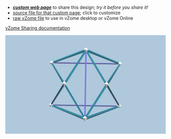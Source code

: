 
 - [***custom web page***][post] to share this design; *try it before you share it!*
 - [source file for that custom page][source]; click to customize
 - [raw vZome file][raw] to use in vZome desktop or vZome Online

[vZome Sharing documentation](https://vzome.github.io/vzome/sharing.html#how-it-works)

![Image](<6-strut-tensegrity.png>)


[post]: <https://John-Kostick.github.io/vzome-sharing/2022/02/25/6-strut-tensegrity-16-24-45.html>
[source]: <https://github.com/John-Kostick/vzome-sharing/edit/main/_posts/2022-02-25-6-strut-tensegrity-16-24-45.md>
[raw]: <https://raw.githubusercontent.com/John-Kostick/vzome-sharing/main/2022/02/25/16-24-45-6-strut-tensegrity/6-strut-tensegrity.vZome>